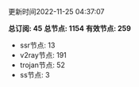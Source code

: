 更新时间2022-11-25 04:37:07

**总订阅: 45**
**总节点: 1154**
**有效节点: 259**
- ssr节点: 13
- v2ray节点: 191
- trojan节点: 52
- ss节点: 3
